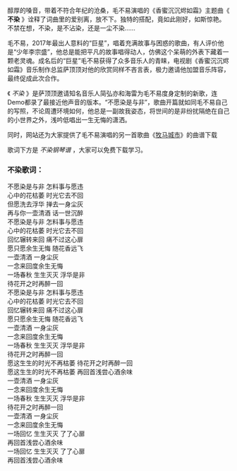 

醇厚的嗓音，带着不符合年纪的沧桑，毛不易演唱的《香蜜沉沉烬如霜》主题曲《 **不染**
》诠释了词曲里的爱别离，放不下。独特的搭配，竟如此刚好，如斯惊艳。不禁在想，不染，是不沾染，还是一尘不染……

毛不易，2017年最出人意料的“巨星”，唱着充满故事与困惑的歌曲，有人评价他是“少年李宗盛”，他总是能把平凡的故事唱得动人，仿佛这个呆萌的外表下藏着一颗老灵魂。成名后的“巨星”毛不易获得了众多音乐人的青睐，电视剧《香蜜沉沉烬如霜》音乐制作总监萨顶顶对他的欣赏同样不吝言表，极力邀请他加盟音乐阵容，最终促成此次合作。

《 _不染_
》是萨顶顶邀请知名音乐人简弘亦和海雷为毛不易度身定制的新歌，连Demo都录了最接近他声音的版本。“不愿染是与非”，歌曲开篇就如同毛不易自己的写照，不论周遭环境如何，他总是一副故我姿态，将世间的是非纷扰隔绝在自己的小世界之外，浅吟低唱出一生无悔的潇洒。

同时，网站还为大家提供了毛不易演唱的另一首歌曲《[牧马城市](Music-8928-牧马城市-老男孩片尾曲.html "牧马城市")》的曲谱下载

歌词下方是 _不染钢琴谱_ ，大家可以免费下载学习。

### 不染歌词：

不愿染是与非 怎料事与愿违  
心中的花枯萎 时光它去不回  
但愿洗去浮华 掸去一身尘灰  
再与你一壶清酒 话一世沉醉  
不愿染是与非 怎料事与愿违  
心中的花枯萎 时光它去不回  
回忆辗转来回 痛不过这心扉  
愿只愿余生无悔 随花香远飞  
一壶清酒 一身尘灰  
一念来回度余生无悔  
一场春秋 生生灭灭 浮华是非  
待花开之时再醉一回  
不愿染是与非 怎料事与愿违  
心中的花枯萎 时光它去不回  
回忆辗转来回 痛不过这心扉  
愿只愿余生无悔 随花香远飞  
一壶清酒 一身尘灰  
一念来回度余生无悔  
一场春秋 生生灭灭 浮华是非  
待花开之时再醉一回  
愿这生生的时光不再枯萎 待花开之时再醉一回  
愿这生生的时光不再枯萎 再回首浅尝心酒余味  
一壶清酒 一身尘灰  
一念来回度余生无悔  
一场春秋 生生灭灭 浮华是非  
待花开之时再醉一回  
一壶清酒 一身尘灰  
一念来回度余生无悔  
一场回忆 生生灭灭 了了心扉  
再回首浅尝心酒余味  
一场回忆 生生灭灭 了了心扉  
再回首浅尝心酒余味

